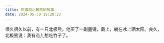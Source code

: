 ```yaml
---
title: 熊猫和北极熊的故事
date: 2024-05-30 19:28:23
---
```


很久很久以前，有一只北极熊。他买了一副墨镜，戴上，躺在冰上晒太阳。良久，北极熊说：我有点儿想吃竹子了。
